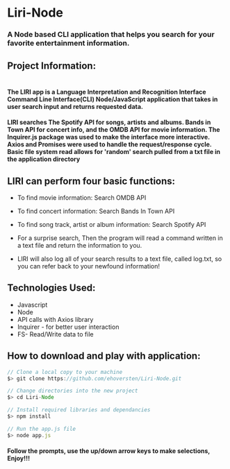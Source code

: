 # Liri-Node

### A Node based CLI application that helps you search for your favorite entertainment information.

## Project Information:
#
#### The LIRI app is a Language Interpretation and Recognition Interface  Command Line Interface(CLI) Node/JavaScript application that takes in user search input and returns requested data.

#### LIRI searches The Spotify API for songs, artists and albums. Bands in Town API for concert info, and the OMDB API for movie information. The Inquirer.js package was used to make the interface more interactive. Axios and Promises were used to handle the request/response cycle. Basic file system read allows for 'random' search pulled from a txt file in the application directory

## LIRI can perform four basic functions:

* To find movie information: Search OMDB API
* To find concert information: Search Bands In Town API
* To find song track, artist or album information: Search Spotify API 
* For a surprise search, Then the program will read a command written in a text file and return the information to you.

* LIRI will also log all of your search results to a text file, called log.txt, so you can refer back to your newfound information!


## Technologies Used:

* Javascript
* Node
* API calls with Axios library
* Inquirer - for better user interaction
* FS- Read/Write data to file


## How to download and play with application:

```javascript
// Clone a local copy to your machine
$> git clone https://github.com/ehoversten/Liri-Node.git

// Change directories into the new project
$> cd Liri-Node

// Install required libraries and dependancies
$> npm install

// Run the app.js file 
$> node app.js

```

#### Follow the prompts, use the up/down arrow keys to make selections, Enjoy!!!